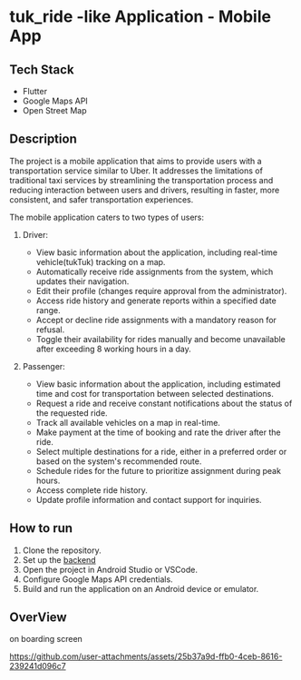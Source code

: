 # tuk_ride -like Application - Mobile App

## Tech Stack

- Flutter
- Google Maps API
- Open Street Map

## Description

The project is a mobile application that aims to provide users with a transportation service similar to Uber. It addresses the limitations of traditional taxi services by streamlining the transportation process and reducing interaction between users and drivers, resulting in faster, more consistent, and safer transportation experiences.

The mobile application caters to two types of users:

1. Driver:
   - View basic information about the application, including real-time vehicle(tukTuk) tracking on a map.
   - Automatically receive ride assignments from the system, which updates their navigation.
   - Edit their profile (changes require approval from the administrator).
   - Access ride history and generate reports within a specified date range.
   - Accept or decline ride assignments with a mandatory reason for refusal.
   - Toggle their availability for rides manually and become unavailable after exceeding 8 working hours in a day.

2. Passenger:
   - View basic information about the application, including estimated time and cost for transportation between selected destinations.
   - Request a ride and receive constant notifications about the status of the requested ride.
   - Track all available vehicles on a map in real-time.
   - Make payment at the time of booking and rate the driver after the ride.
   - Select multiple destinations for a ride, either in a preferred order or based on the system's recommended route.
   - Schedule rides for the future to prioritize assignment during peak hours.
   - Access complete ride history.
   - Update profile information and contact support for inquiries.

## How to run

1. Clone the repository.
2. Set up the [backend]() 
3. Open the project in Android Studio or VSCode.
4. Configure Google Maps API credentials.
5. Build and run the application on an Android device or emulator.

## OverView
 on boarding screen


https://github.com/user-attachments/assets/25b37a9d-ffb0-4ceb-8616-239241d096c7





